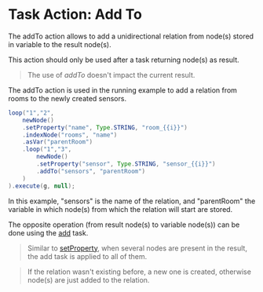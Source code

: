 # Task Action: Add To

The addTo action allows to add a unidirectional relation from node(s) stored in variable to the result node(s).

This action should only be used after a task returning node(s) as result.

> The use of *addTo* doesn't impact the current result.

The addTo action is used in the running example to add a relation from rooms to the newly created sensors.

``` java
loop("1","2",
	newNode()
	.setProperty("name", Type.STRING, "room_{{i}}")
	.indexNode("rooms", "name")
	.asVar("parentRoom")
	.loop("1","3",
		newNode()
		.setProperty("sensor", Type.STRING, "sensor_{{i}}")
		.addTo("sensors", "parentRoom")
	)
).execute(g, null);
```

In this example, "sensors" is the name of the relation, and "parentRoom" the variable in which node(s) from which the relation will start are stored.

The opposite operation (from result node(s) to variable node(s)) can be done using the [add](add.md) task.

> Similar to [setProperty](setProperty.md), when several nodes are present in the result, the add task is applied to all of them.

> If the relation wasn't existing before, a new one is created, otherwise node(s) are just added to the relation.